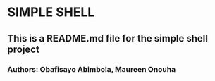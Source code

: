 # SIMPLE SHELL

## This is a README.md file for the simple shell project

### Authors: Obafisayo Abimbola, Maureen Onouha

